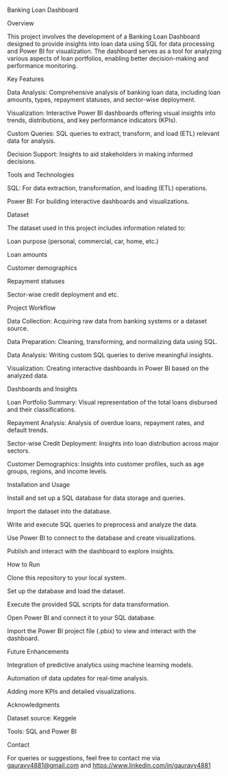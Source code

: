 Banking Loan Dashboard

Overview

This project involves the development of a Banking Loan Dashboard designed to provide insights into loan data using SQL for data processing and Power BI for visualization. The dashboard serves as a tool for analyzing various aspects of loan portfolios, enabling better decision-making and performance monitoring.

Key Features

Data Analysis: Comprehensive analysis of banking loan data, including loan amounts, types, repayment statuses, and sector-wise deployment.

Visualization: Interactive Power BI dashboards offering visual insights into trends, distributions, and key performance indicators (KPIs).

Custom Queries: SQL queries to extract, transform, and load (ETL) relevant data for analysis.

Decision Support: Insights to aid stakeholders in making informed decisions.

Tools and Technologies

SQL: For data extraction, transformation, and loading (ETL) operations.

Power BI: For building interactive dashboards and visualizations.

Dataset

The dataset used in this project includes information related to:

Loan purpose (personal, commercial, car, home, etc.)

Loan amounts

Customer demographics

Repayment statuses

Sector-wise credit deployment and etc.

Project Workflow

Data Collection: Acquiring raw data from banking systems or a dataset source.

Data Preparation: Cleaning, transforming, and normalizing data using SQL.

Data Analysis: Writing custom SQL queries to derive meaningful insights.

Visualization: Creating interactive dashboards in Power BI based on the analyzed data.

Dashboards and Insights

Loan Portfolio Summary: Visual representation of the total loans disbursed and their classifications.

Repayment Analysis: Analysis of overdue loans, repayment rates, and default trends.

Sector-wise Credit Deployment: Insights into loan distribution across major sectors.

Customer Demographics: Insights into customer profiles, such as age groups, regions, and income levels.

Installation and Usage

Install and set up a SQL database for data storage and queries.

Import the dataset into the database.

Write and execute SQL queries to preprocess and analyze the data.

Use Power BI to connect to the database and create visualizations.

Publish and interact with the dashboard to explore insights.

How to Run

Clone this repository to your local system.

Set up the database and load the dataset.

Execute the provided SQL scripts for data transformation.

Open Power BI and connect it to your SQL database.

Import the Power BI project file (.pbix) to view and interact with the dashboard.

Future Enhancements

Integration of predictive analytics using machine learning models.

Automation of data updates for real-time analysis.

Adding more KPIs and detailed visualizations.

Acknowledgments

Dataset source: Keggele

Tools: SQL and Power BI

Contact

For queries or suggestions, feel free to contact me via gauravy4881@gmail.com and https://www.linkedin.com/in/gauravy4881

